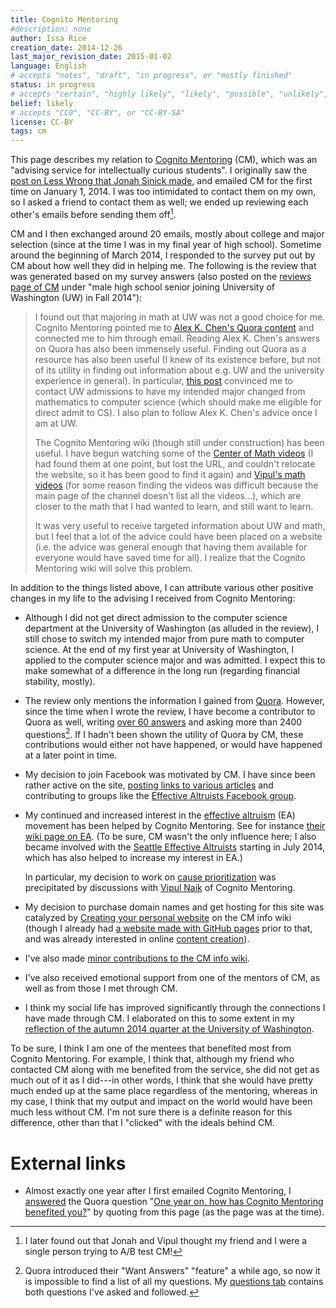 ```yaml
---
title: Cognito Mentoring
#description: none
author: Issa Rice
creation_date: 2014-12-26
last_major_revision_date: 2015-01-02
language: English
# accepts "notes", "draft", "in progress", or "mostly finished"
status: in progress
# accepts "certain", "highly likely", "likely", "possible", "unlikely", "highly unlikely", "remote", "impossible", "log", "emotional", or "fiction"
belief: likely
# accepts "CC0", "CC-BY", or "CC-BY-SA"
license: CC-BY
tags: cm
---
```


This page describes my relation to [Cognito Mentoring](http://cognitomentoring.org/) (CM), which was an "advising service for intellectually curious students".
I originally saw the [post on Less Wrong that Jonah Sinick made](http://lesswrong.com/lw/jee/cognito_mentoring_an_advising_service_for/), and emailed CM for the first time on January 1, 2014.
I was too intimidated to contact them on my own, so I asked a friend to contact them as well; we ended up reviewing each other's emails before sending them off[^ab].

[^ab]: I later found out that Jonah and Vipul thought my friend and I were a single person trying to A/B test CM!

CM and I then exchanged around 20 emails, mostly about college and major selection (since at the time I was in my final year of high school).
Sometime around the beginning of March 2014, I responded to the survey put out by CM about how well they did in helping me.
The following is the review that was generated based on my survey answers (also posted on the [reviews page of CM](http://cognitomentoring.org/reviews-by-students/) under "male high school senior joining University of Washington (UW) in Fall 2014"):

> I found out that majoring in math at UW was not a good choice for me.
> Cognito Mentoring pointed me to [Alex K. Chen's Quora content](http://www.quora.com/Alex-K-Chen) and connected me to him
> through email. Reading Alex K. Chen's answers on Quora has also been
> immensely useful. Finding out Quora as a resource has also been useful
> (I knew of its existence before, but not of its utility in finding out
> information about e.g. UW and the university experience in general). In
> particular, [this post](https://www.quora.com/The-College-and-University-Experience/If-you-could-do-undergrad-over-again-what-would-you-major-in/answer/Alex-K-Chen)
> convinced me to contact UW admissions to have my intended major changed
> from mathematics to computer science (which should make me eligible for
> direct admit to CS). I also plan to follow Alex K. Chen's advice once I
> am at UW.
> 
> The Cognito Mentoring wiki (though still under construction) has been
> useful. I have begun watching some of the [Center of Math
> videos](http://centerofmath.org/videos/index.html) (I had found them at
> one point, but lost the URL, and couldn't relocate the website, so it
> has been good to find it again) and [Vipul's math videos](http://www.youtube.com/user/vipulsclassroom) (for some reason
> finding the videos was difficult because the main page of the channel
> doesn't list all the videos...), which are closer to the math that I had
> wanted to learn, and still want to learn.
> 
> It was very useful to receive targeted information about UW and math,
> but I feel that a lot of the advice could have been placed on a website
> (i.e. the advice was general enough that having them available for
> everyone would have saved time for all). I realize that the Cognito
> Mentoring wiki will solve this problem.

In addition to the things listed above, I can attribute various other positive changes in my life to the advising I received from Cognito Mentoring:


- Although I did not get direct admission to the computer science department at the University of Washington (as alluded in the review), I still chose to switch my intended major from pure math to computer science.
At the end of my first year at University of Washington, I applied to the computer science major and was admitted.
I expect this to make somewhat of a difference in the long run (regarding financial stability, mostly).

- The review only mentions the information I gained from [Quora]().
However, since the time when I wrote the review, I have become a contributor to Quora as well, writing [over 60 answers](https://www.quora.com/Issa-Rice/answers) and asking more than 2400 questions[^questions].
If I hadn't been shown the utility of Quora by CM, these contributions would either not have happened, or would have happened at a later point in time.

[^questions]: Quora introduced their "Want Answers" "feature" a while ago, so now it is impossible to find a list of all my questions.
My [questions tab](https://www.quora.com/Issa-Rice/questions) contains both questions I've asked and followed.

- My decision to join Facebook was motivated by CM.
I have since been rather active on the site, [posting links to various articles](https://www.facebook.com/riceissa) and contributing to groups like the [Effective Altruists Facebook group](https://www.facebook.com/groups/effective.altruists/).

- My continued and increased interest in the [effective altruism]() (EA) movement has been helped by Cognito Mentoring.
See for instance [their wiki page on EA](http://info.cognitomentoring.org/wiki/Effective_altruism).
(To be sure, CM wasn't the only influence here; I also became involved with the [Seattle Effective Altruists](https://www.facebook.com/groups/SeattleEffectiveAltruists/) starting in July 2014, which has also helped to increase my interest in EA.)

    In particular, my decision to work on [cause prioritization]() was precipitated by discussions with [Vipul Naik](http://vipulnaik.com/) of Cognito Mentoring.

- My decision to purchase domain names and get hosting for this site was catalyzed by [Creating your personal website](http://info.cognitomentoring.org/wiki/Creating_your_personal_website) on the CM info wiki (though I already had [a website made with GitHub pages](https://riceissa.github.io/) prior to that, and was already interested in online [content creation]()).

- I've also made [minor contributions to the CM info wiki](http://info.cognitomentoring.org/wiki/Special:Contributions/Riceissa).

- I've also received emotional support from one of the mentors of CM, as well as from those I met through CM.

- I think my social life has improved significantly through the connections I have made through CM.
I elaborated on this to some extent in my [reflection of the autumn 2014 quarter at the University of Washington](my-uw-honors-portfolio#portfolio-statement).

To be sure, I think I am one of the mentees that benefited most from Cognito Mentoring.
For example, I think that, although my friend who contacted CM along with me benefited from the service, she did not get as much out of it as I did---in other words, I think that she would have pretty much ended up at the same place regardless of the mentoring, whereas in my case, I think that my output and impact on the world would have been much less without CM.
I'm not sure there is a definite reason for this difference, other than that I "clicked" with the ideals behind CM.

# External links

- Almost exactly one year after I first emailed Cognito Mentoring, I [answered](https://www.quora.com/One-year-on-how-has-Cognito-Mentoring-benefited-you) the Quora question "[One year on, how has Cognito Mentoring benefited you?](https://www.quora.com/One-year-on-how-has-Cognito-Mentoring-benefited-you)" by quoting from this page (as the page was at the time).
